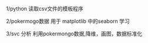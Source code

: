 1/python 读取csv文件的模板程序

2/pokermogo数据 用于 matplotlib 中的seaborn 学习

3/svc 分析 利用pokermongo数据,降维，画图，数据标准化
